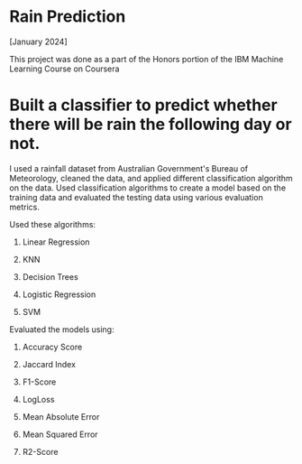 # Rain Prediction
[January 2024]

This project was done as a part of the Honors portion of the IBM Machine Learning Course on Coursera

# Built a classifier to predict whether there will be rain the following day or not.

I used a rainfall dataset from Australian Government's Bureau of Meteorology, cleaned the data, and applied different classification algorithm on the data. Used classification algorithms to create a model based on the training data and evaluated the testing data using various evaluation metrics.

Used these algorithms:

1. Linear Regression
   
2. KNN
 
3. Decision Trees
 
4. Logistic Regression
 
5. SVM

Evaluated the models using:

1. Accuracy Score

2. Jaccard Index

3. F1-Score
 
4. LogLoss
 
5. Mean Absolute Error
 
6. Mean Squared Error
 
7. R2-Score
